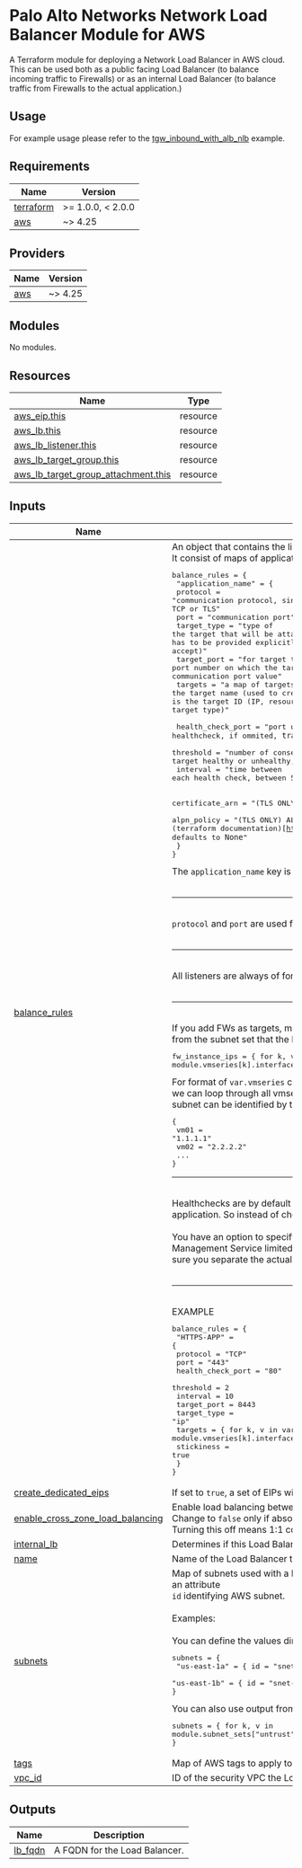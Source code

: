 # Palo Alto Networks Network Load Balancer Module for AWS

A Terraform module for deploying a Network Load Balancer in AWS cloud. This can be used both as a public facing Load Balancer (to balance incoming traffic to Firewalls) or as an internal Load Balancer (to balance traffic from Firewalls to the actual application.)

## Usage

For example usage please refer to the [tgw_inbound_with_alb_nlb](../../examples/tgw_inbound_with_alb_nlb/README.md) example.

<!-- BEGINNING OF PRE-COMMIT-TERRAFORM DOCS HOOK -->
## Requirements

| Name | Version |
|------|---------|
| <a name="requirement_terraform"></a> [terraform](#requirement\_terraform) | >= 1.0.0, < 2.0.0 |
| <a name="requirement_aws"></a> [aws](#requirement\_aws) | ~> 4.25 |

## Providers

| Name | Version |
|------|---------|
| <a name="provider_aws"></a> [aws](#provider\_aws) | ~> 4.25 |

## Modules

No modules.

## Resources

| Name | Type |
|------|------|
| [aws_eip.this](https://registry.terraform.io/providers/hashicorp/aws/latest/docs/resources/eip) | resource |
| [aws_lb.this](https://registry.terraform.io/providers/hashicorp/aws/latest/docs/resources/lb) | resource |
| [aws_lb_listener.this](https://registry.terraform.io/providers/hashicorp/aws/latest/docs/resources/lb_listener) | resource |
| [aws_lb_target_group.this](https://registry.terraform.io/providers/hashicorp/aws/latest/docs/resources/lb_target_group) | resource |
| [aws_lb_target_group_attachment.this](https://registry.terraform.io/providers/hashicorp/aws/latest/docs/resources/lb_target_group_attachment) | resource |

## Inputs

| Name | Description | Type | Default | Required |
|------|-------------|------|---------|:--------:|
| <a name="input_balance_rules"></a> [balance\_rules](#input\_balance\_rules) | An object that contains the listener, target group, and health check configuration. <br>It consist of maps of applications like follows:<pre>balance_rules = {<br>  "application_name" = {<br>    protocol            = "communication protocol, since this is a NLB module accepted values are TCP or TLS"<br>    port                = "communication port"<br>    target_type         = "type of the target that will be attached to a target group, no defaults here, has to be provided explicitly (regardless the defaults terraform could accept)"<br>    target_port         = "for target types supporting port values, the port number on which the target accepts communication, defaults to the communication port value"<br>    targets             = "a map of targets, where key is the target name (used to create a name for the target attachment), value is the target ID (IP, resource ID, etc - the actual value depends on the target type)"<br><br>    health_check_port   = "port used by the target group healthcheck, if ommited, `traffic-port` will be used"<br>    threshold           = "number of consecutive health checks before considering target healthy or unhealthy, defaults to 3"<br>    interval            = "time between each health check, between 5 and 300 seconds, defaults to 30s"<br><br>    certificate_arn     = "(TLS ONLY) this is the arn of a certificate"<br>    alpn_policy         = "(TLS ONLY) ALPN policy name, for possible values check (terraform documentation)[https://registry.terraform.io/providers/hashicorp/aws/latest/docs/resources/lb_listener#alpn_policy], defaults to `None`"<br>  }<br>}</pre>The `application_name` key is valid only for letters, numbers and a dash (`-`) - that's an AWS limitation.<br><br><hr><br>`protocol` and `port` are used for `listener`, `target group` and `target group attachment`. Partially also for health checks (see below).<br><br><hr><br>All listeners are always of forward action.<br><br><hr><br>If you add FWs as targets, make sure you use `target_type = "ip"` and you provide the correct FW IPs in `target` map. IPs should be from the subnet set that the Load Balancer was created in. An example on how to feed this variable with data:<pre>fw_instance_ips = { for k, v in var.vmseries : k => module.vmseries[k].interfaces["untrust"].private_ip }</pre>For format of `var.vmseries` check the (`vmseries` module)[../vmseries/README.md]. The key is the VM name. By using those keys, we can loop through all vmseries modules and take the private IP from the interface that is assigned to the subnet we require. The subnet can be identified by the subnet set name (like above). In other words, the `for` loop returns the following map:<pre>{<br>  vm01 = "1.1.1.1"<br>  vm02 = "2.2.2.2"<br>  ...<br>}</pre><hr><br>Healthchecks are by default of type TCP. Reason for that is the fact, that HTTP requests might flow through the FW to the actual application. So instead of checking the status of the FW we might check the status of the application.<br><br>You have an option to specify a health check port. This way you can set up a Management Profile with an Administrative Management Service limited only to NLBs private IPs and use a port for that service as the health check port. This way you make sure you separate the actual health check from the application rule's port.<br><br><hr><br>EXAMPLE<pre>balance_rules = {<br>  "HTTPS-APP" = {<br>    protocol          = "TCP"<br>    port              = "443"<br>    health_check_port = "80"<br>    threshold         = 2<br>    interval          = 10<br>    target_port       = 8443<br>    target_type       = "ip"<br>    targets           = { for k, v in var.vmseries : k => module.vmseries[k].interfaces["untrust"].private_ip }<br>    stickiness        = true<br>  }<br>}</pre> | `any` | n/a | yes |
| <a name="input_create_dedicated_eips"></a> [create\_dedicated\_eips](#input\_create\_dedicated\_eips) | If set to `true`, a set of EIPs will be created for each zone/subnet. Otherwise AWS will handle IP management. | `bool` | `false` | no |
| <a name="input_enable_cross_zone_load_balancing"></a> [enable\_cross\_zone\_load\_balancing](#input\_enable\_cross\_zone\_load\_balancing) | Enable load balancing between instances in different AZs. Defaults to `true`. <br>Change to `false` only if absolutely necessary. By default, there is only one FW in each AZ. <br>Turning this off means 1:1 correlation between a public IP assigned to an AZ and a FW deployed in that AZ. | `bool` | `true` | no |
| <a name="input_internal_lb"></a> [internal\_lb](#input\_internal\_lb) | Determines if this Load Balancer will be a public (default) or an internal one. | `bool` | `false` | no |
| <a name="input_name"></a> [name](#input\_name) | Name of the Load Balancer to be created, must be less or equal to 32 char. | `string` | n/a | yes |
| <a name="input_subnets"></a> [subnets](#input\_subnets) | Map of subnets used with a Network Load Balancer. Each map's key is the availability zone name and the value is an object that has an attribute<br>`id` identifying AWS subnet.<br><br>Examples:<br><br>You can define the values directly:<pre>subnets = {<br>  "us-east-1a" = { id = "snet-123007" }<br>  "us-east-1b" = { id = "snet-123008" }<br>}</pre>You can also use output from the `subnet_sets` module:<pre>subnets        = { for k, v in module.subnet_sets["untrust"].subnets : k => { id = v.id } }</pre> | <pre>map(object({<br>    id = string<br>  }))</pre> | n/a | yes |
| <a name="input_tags"></a> [tags](#input\_tags) | Map of AWS tags to apply to all the created resources. | `map(string)` | `{}` | no |
| <a name="input_vpc_id"></a> [vpc\_id](#input\_vpc\_id) | ID of the security VPC the Load Balancer should be created in. | `string` | n/a | yes |

## Outputs

| Name | Description |
|------|-------------|
| <a name="output_lb_fqdn"></a> [lb\_fqdn](#output\_lb\_fqdn) | A FQDN for the Load Balancer. |
<!-- END OF PRE-COMMIT-TERRAFORM DOCS HOOK -->

